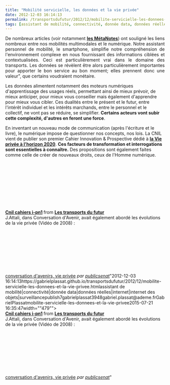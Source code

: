 ```yaml
---
title: "Mobilité servicielle, les données et la vie privée"
date: 2012-12-03 16:14:13
permalink: /transportsdufutur/2012/12/mobilite-servicielle-les-donnees-et-la-vie-privee.html
tags: [assistant de mobilité, connectivité, donnée data, données réelles, internet, internet des objets, surveillance]
---
```


<p style="text-align: justify;">De nombreux articles (voir notamment <strong><a href="https://gabrielplassat.github.io/transportsdufutur/les-metanotes-tdf-transports-du-futur" target="_blank">les MétaNotes</a></strong>) ont souligné les liens nombreux entre nos mobilités multimodales et le numérique. Notre assistant personnel de mobilité, le smartphone, simplifie notre compréhension de l'environnement complexe en nous fournissant des informations ciblées et contextualisées. Ceci est particulièrement vrai dans le domaine des transports. Les données se révèlent être alors particulièrement importantes pour apporter le bon service au bon moment; elles prennent donc une valeur", que certains voudraient monétaire. </p> <p style=""text-align: justify>Les données alimentent notamment des moteurs numériques d'apprentissage des usages réels, permettant ainsi de mieux prévoir, de mieux anticiper, pour mieux vous conseiller mais également d'apprendre pour mieux vous cibler. Ces dualités entre le présent et le futur, entre l'intérêt individuel et les intérêts marchands, entre le personnel et le collectif, ne vont pas se réduire, se simplifier. <strong>Certains acteurs vont subir cette complexité, d'autres en feront une force</strong>. </p>  <!--more-->   <p style=""text-align: justify>En inventant un nouveau mode de communication (après l'écriture et le livre), le numérique impose de questionner nos concepts, nos lois. La CNIL vient de publier son premier Cahier Innovation & Prospective dédié à <strong><a href=""http://www.cnil.fr/la-cnil/actualite/article/article/cahier-innovation-et-prospective-n1-le-futur-de-la-vie-privee-vue-par-42-experts/"" target=""_blank"">la Vie privée à l'horizon 2020</a></strong>. <strong>Ces facteurs de transformation et interrogations sont essentielles à connaître.</strong> Des propositions sont également faites comme celle de créer de nouveaux droits, ceux de l'Homme numérique.</p> <iframe frameborder=""0"" height=""511"" marginheight=""0"" marginwidth=""0"" scrolling=""no"" src=""http://fr.slideshare.net/slideshow/embed_code/15465326"" style=""border: 1px solid #CCC border-width: 1px 1px 0 margin-bottom: 5px width=""479""> </iframe> <div style=""margin-bottom: 5px> <strong> <a href=""http://fr.slideshare.net/transportsdufutur/cnil-cahiers-ipn1"" target=""_blank"" title=""Cnil cahiers i-pn1"">Cnil cahiers i-pn1</a> </strong> from <strong><a href=""http://fr.slideshare.net/transportsdufutur"" target=""_blank"">Les transports du futur</a></strong> </div> <div style=""margin-bottom: 5px>J.Attali, dans Conversation d'Avenir, avait également abordé les évolutions de la vie privée (Vidéo de 2008) :</div> <iframe frameborder=""0"" height=""360"" src=""http://www.dailymotion.com/embed/video/x5r37j"" width=""480""></iframe><br /><a href=""http://www.dailymotion.com/video/x5r37j_conversation-d-avenirs-vie-privee_news"" target=""_blank"">conversation d'avenirs, vie privée</a> <em>par <a href=""http://www.dailymotion.com/publicsenat"" target=""_blank"">publicsenat</a></em>"2012-12-03 16:14:13https://gabrielplassat.github.io/transportsdufutur/2012/12/mobilite-servicielle-les-donnees-et-la-vie-privee.htmlassistant de mobilité|connectivité|donnée data|données réelles|internet|internet des objets|surveillancepublish7gabrielplassat3948gabriel.plassat@ademe.frGabrielPlassatmobilite-servicielle-les-donnees-et-la-vie-privee2015-07-21 16:35:47width=""479""> </iframe> <div style=""margin-bottom: 5px> <strong> <a href=""http://fr.slideshare.net/transportsdufutur/cnil-cahiers-ipn1"" target=""_blank"" title=""Cnil cahiers i-pn1"">Cnil cahiers i-pn1</a> </strong> from <strong><a href=""http://fr.slideshare.net/transportsdufutur"" target=""_blank"">Les transports du futur</a></strong> </div> <div style=""margin-bottom: 5px>J.Attali, dans Conversation d'Avenir, avait également abordé les évolutions de la vie privée (Vidéo de 2008) :</div> <iframe frameborder=""0"" height=""360"" src=""http://www.dailymotion.com/embed/video/x5r37j"" width=""480""></iframe><br /><a href=""http://www.dailymotion.com/video/x5r37j_conversation-d-avenirs-vie-privee_news"" target=""_blank"">conversation d'avenirs, vie privée</a> <em>par <a href=""http://www.dailymotion.com/publicsenat"" target=""_blank"">publicsenat</a></em>"
